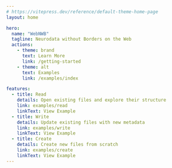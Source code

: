 ```yaml
---
# https://vitepress.dev/reference/default-theme-home-page
layout: home

hero:
  name: "WebNWB"
  tagline: Neurodata without Borders on the Web
  actions:
    - theme: brand
      text: Learn More
      link: /getting-started
    - theme: alt
      text: Examples
      link: /examples/index

features:
  - title: Read
    details: Open existing files and explore their structure
    link: examples/read
    linkText: View Example
  - title: Write
    details: Update existing files with new metadata
    link: examples/write
    linkText: View Example
  - title: Create
    details: Create new files from scratch
    link: examples/create
    linkText: View Example
---
```


